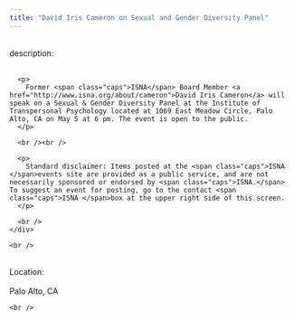 ```yaml
---
title: "David Iris Cameron on Sexual and Gender Diversity Panel"
---
```


<div class="flexinode-body flexinode-2">
  <div class="flexinode-textarea-1">
    <div class="form-item">
      <br /> <label>description:</label><br /><br /> 
      
      <p>
        Former <span class="caps">ISNA</span> Board Member <a href="http://www.isna.org/about/cameron">David Iris Cameron</a> will speak on a Sexual & Gender Diversity Panel at the Institute of Transpersonal Psychology located at 1069 East Meadow Circle, Palo Alto, CA on May 5 at 6 pm. The event is open to the public.
      </p>
      
      <br /><br />
      
      <p>
        Standard disclaimer: Items posted at the <span class="caps">ISNA </span>events site are provided as a public service, and are not necessarily sponsored or endorsed by <span class="caps">ISNA.</span> To suggest an event for posting, go to the contact <span class="caps">ISNA </span>box at the upper right side of this screen.
      </p>
      
      <br />
    </div>
    
    <br />
  </div>
  
  <div class="flexinode-textfield-2">
    <div class="form-item">
      <br /> <label>Location:</label><br /><br /> Palo Alto, CA<br />
    </div>
    
    <br />
  </div>
</div>